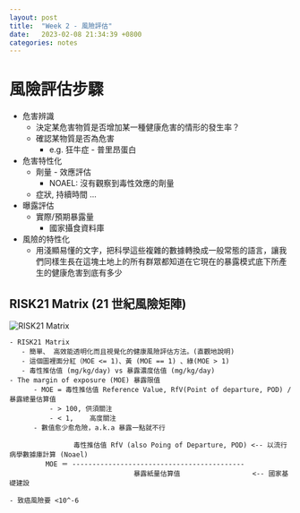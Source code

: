 ```yaml
---
layout: post
title:  "Week 2 - 風險評估"
date:   2023-02-08 21:34:39 +0800
categories: notes
---
```


# 風險評估步驟
  - 危害辨識
     - 決定某危害物質是否增加某一種健康危害的情形的發生率？
     - 確認某物質是否為危害
       - e.g. 狂牛症 - 普里昂蛋白
  - 危害特性化
     - 劑量 - 效應評估
        - NOAEL: 沒有觀察到毒性效應的劑量
     - 症狀, 持續時間 ...
  - 曝露評估
     - 實際/預期暴露量
       - 國家攝食資料庫
  - 風險的特性化
     - 用淺顯易懂的文字，把科學這些複雜的數據轉換成一般常態的語言，讓我們同樣生長在這塊土地上的所有群眾都知道在它現在的暴露模式底下所產生的健康危害到底有多少

## RISK21 Matrix (21 世紀風險矩陣)

![RISK21 Matrix](https://pansci.asia/wp-content/uploads/2017/05/4d5c5d11a6051a11eb2d427f0357db84.png)

    - RISK21 Matrix
       - 簡單、 高效能透明化而且視覺化的健康風險評估方法。(直觀地說明)
       - 這個圖裡面分紅（MOE <= 1)、黃 (MOE == 1) 、綠(MOE > 1)
       - 毒性推估值 (mg/kg/day) vs 暴露濃度估值 (mg/kg/day)
    - The margin of exposure (MOE) 暴露限值
          - MOE = 毒性推估值 Reference Value, RfV(Point of departure, POD) / 暴露總量估算值
              - > 100, 供須關注
              - < 1,    高度關注
          - 數值愈少愈危險，a.k.a 暴露一點就不行
```
                毒性推估值 RfV (also Poing of Departure, POD) <-- 以流行病學數據庫計算 (Noael)
         MOE ＝ -------------------------------------------
                               暴露紙量估算值                  <-- 國家基礎建設
```
    - 致癌風險要 <10^-6
